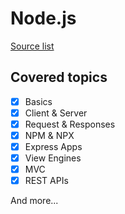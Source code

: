 # Node.js

[Source list](../../Material/README.md)

## Covered topics
- [x] Basics
- [x] Client & Server
- [x] Request & Responses
- [x] NPM & NPX
- [x] Express Apps
- [x] View Engines
- [x] MVC
- [x] REST APIs

And more...